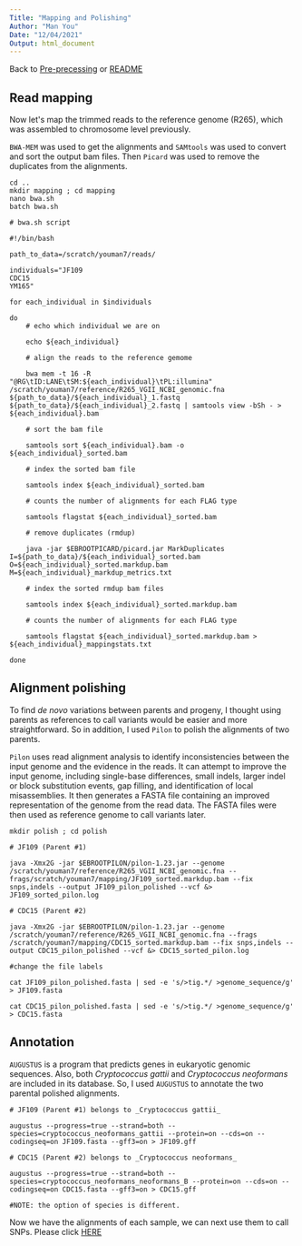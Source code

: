 ```yaml
---
Title: "Mapping and Polishing"
Author: "Man You"
Date: "12/04/2021"
Output: html_document
---
```

Back to [Pre-precessing](1_pre_processing.md) or [README](https://github.com/manyou7/bio722_project_genomic_variations/blob/01e4810d1d0725e7a8bde9d12f16d0368fbc6666/README.md)

## Read mapping

Now let's map the trimmed reads to the reference genome (R265), which was assembled to chromosome level previously.

```BWA-MEM``` was used to get the alignments and ```SAMtools``` was used to convert and sort the output bam files. Then ```Picard``` was used to remove the duplicates from the alignments. 

```{bash}
cd ..
mkdir mapping ; cd mapping
nano bwa.sh
batch bwa.sh
```

```{bash}
# bwa.sh script

#!/bin/bash

path_to_data=/scratch/youman7/reads/

individuals="JF109
CDC15
YM165"

for each_individual in $individuals

do
    # echo which individual we are on                                           
                        
    echo ${each_individual}

    # align the reads to the reference gemome                                    
                        
    bwa mem -t 16 -R "@RG\tID:LANE\tSM:${each_individual}\tPL:illumina" /scratch/youman7/reference/R265_VGII_NCBI_genomic.fna ${path_to_data}/${each_individual}_1.fastq ${path_to_data}/${each_individual}_2.fastq | samtools view -bSh - > ${each_individual}.bam

    # sort the bam file                                                         
                        
    samtools sort ${each_individual}.bam -o ${each_individual}_sorted.bam

    # index the sorted bam file                                                 
                        
    samtools index ${each_individual}_sorted.bam
    
    # counts the number of alignments for each FLAG type
    
    samtools flagstat ${each_individual}_sorted.bam
    
    # remove duplicates (rmdup)
    
    java -jar $EBROOTPICARD/picard.jar MarkDuplicates I=${path_to_data}/${each_individual}_sorted.bam O=${each_individual}_sorted.markdup.bam M=${each_individual}_markdup_metrics.txt

    # index the sorted rmdup bam files
    
    samtools index ${each_individual}_sorted.markdup.bam
    
    # counts the number of alignments for each FLAG type
    
    samtools flagstat ${each_individual}_sorted.markdup.bam > ${each_individual}_mappingstats.txt
              
done
```

## Alignment polishing

To find _de novo_ variations between parents and progeny, I thought using parents as references to call variants would be easier and more straightforward. So in addition, I used ```Pilon``` to polish the alignments of two parents. 

```Pilon``` uses read alignment analysis to identify inconsistencies between the input genome and the evidence in the reads. It can attempt to improve the input genome, including single-base differences, small indels, larger indel or block substitution events, gap filling, and identification of local misassemblies. It then generates a FASTA file containing an improved representation of the genome from the read data. The FASTA files were then used as reference genome to call variants later.

```{bash}
mkdir polish ; cd polish

# JF109 (Parent #1)

java -Xmx2G -jar $EBROOTPILON/pilon-1.23.jar --genome /scratch/youman7/reference/R265_VGII_NCBI_genomic.fna -- frags/scratch/youman7/mapping/JF109_sorted.markdup.bam --fix snps,indels --output JF109_pilon_polished --vcf &> JF109_sorted_pilon.log

# CDC15 (Parent #2)

java -Xmx2G -jar $EBROOTPILON/pilon-1.23.jar --genome /scratch/youman7/reference/R265_VGII_NCBI_genomic.fna --frags /scratch/youman7/mapping/CDC15_sorted.markdup.bam --fix snps,indels --output CDC15_pilon_polished --vcf &> CDC15_sorted_pilon.log

#change the file labels

cat JF109_pilon_polished.fasta | sed -e 's/>tig.*/ >genome_sequence/g' > JF109.fasta

cat CDC15_pilon_polished.fasta | sed -e 's/>tig.*/ >genome_sequence/g' > CDC15.fasta
```

## Annotation

```AUGUSTUS``` is a program that predicts genes in eukaryotic genomic sequences. Also, both _Cryptococcus gattii_ and _Cryptococcus neoformans_ are included in its database. So, I used ```AUGUSTUS``` to annotate the two parental polished alignments.

```{bash}
# JF109 (Parent #1) belongs to _Cryptococcus gattii_

augustus --progress=true --strand=both --species=cryptococcus_neoformans_gattii --protein=on --cds=on --codingseq=on JF109.fasta --gff3=on > JF109.gff

# CDC15 (Parent #2) belongs to _Cryptococcus neoformans_

augustus --progress=true --strand=both --species=cryptococcus_neoformans_neoformans_B --protein=on --cds=on --codingseq=on CDC15.fasta --gff3=on > CDC15.gff

#NOTE: the option of species is different. 
```

Now we have the alignments of each sample, we can next use them to call SNPs. Please click [HERE](https://github.com/manyou7/bio722_project_genomic_variations/blob/afd26e179b5ce63fad07980dffb1eb0bbaf1bd80/3_variant_calling.md)


